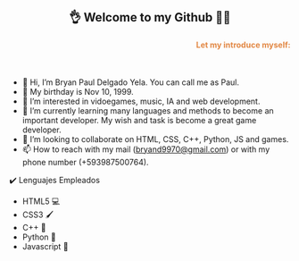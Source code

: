 <!---
bryandelgado99/bryandelgado99 is a ✨ special ✨ repository because its `README.md` (this file) appears on your GitHub profile.
You can click the Preview link to take a look at your changes.
--->

<h2 align="center">
👌 Welcome to my Github 👩‍💻
</h2>

<h4 align="right"><font color="#e28743">Let my introduce myself:</font></h4>

<br>

- 👋 Hi, I’m Bryan Paul Delgado Yela. You can call me as Paul. 
- 🧁 My birthday is Nov 10, 1999.
- 👀 I’m interested in vidoegames, music, IA and web development. 
- 🌱 I’m currently learning many languages and methods to become an important developer. My wish and task is become a great game developer. 
- 💞️ I’m looking to collaborate on HTML, CSS, C++, Python, JS and games. 
- 📫 How to reach with my mail (bryand9970@gmail.com) or with my phone number (+593987500764).

✔️ Lenguajes Empleados

- HTML5 💻
- CSS3 🖌️
- C++ 🔡
- Python 🐍
- Javascript 📃
